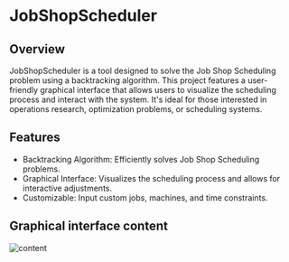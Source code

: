 # JobShopScheduler

## Overview
JobShopScheduler is a tool designed to solve the Job Shop Scheduling problem using a backtracking algorithm. This project features a user-friendly graphical interface that allows users to visualize the scheduling process and interact with the system. It's ideal for those interested in operations research, optimization problems, or scheduling systems.

## Features
- Backtracking Algorithm: Efficiently solves Job Shop Scheduling problems.
- Graphical Interface: Visualizes the scheduling process and allows for interactive adjustments.
- Customizable: Input custom jobs, machines, and time constraints.

## Graphical interface content

![content](https://github.com/ionutsavin/JobShopScheduler/assets/75451190/a2c240db-d046-4027-af30-1a66a7964a5b)
